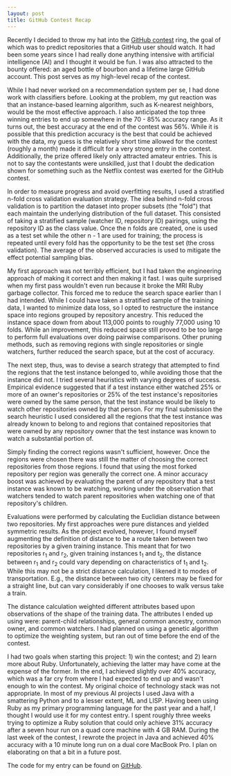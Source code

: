```yaml
---
layout: post
title: GitHub Contest Recap
---
```


Recently I decided to throw my hat into the [GitHub contest](http://contest.github.com/) ring, the goal of which was to predict repositories that a GitHub user should watch.  It had been some years since I had really done anything intensive with artificial intelligence (AI) and I thought it would be fun.  I was also attracted to the bounty offered: an aged bottle of bourbon and a lifetime large GitHub account.  This post serves as my high-level recap of the contest.

While I had never worked on a recommendation system per se, I had done work with classifiers before.  Looking at the problem, my gut reaction was that an instance-based learning algorithm, such as K-nearest neighbors, would be the most effective approach.  I also anticipated the top three winning entries to end up somewhere in the 70 - 85% accuracy range.  As it turns out, the best accuracy at the end of the contest was 56%.  While it is possible that this prediction accuracy is the best that could be achieved with the data, my guess is the relatively short time allowed for the contest (roughly a month) made it difficult for a very strong entry in the contest.  Additionally, the prize offered likely only attracted amateur entries.  This is not to say the contestants were unskilled, just that I doubt the dedication shown for something such as the Netflix contest was exerted for the GitHub contest.

In order to measure progress and avoid overfitting results, I used a stratified n-fold cross validation evaluation strategy.  The idea behind n-fold cross validation is to partition the dataset into proper subsets (the "fold") that each maintain the underlying distribution of the full dataset.  This consisted of taking a stratified sample (watcher ID, repository ID) pairings, using the repository ID as the class value.  Once the n folds are created, one is used as a test set while the other n - 1 are used for training; the process is repeated until every fold has the opportunity to be the test set (the cross validation).  The average of the observed accuracies is used to mitigate the effect potential sampling bias.

My first approach was not terribly efficient, but I had taken the engineering approach of making it correct and then making it fast.  I was quite surprised when my first pass wouldn't even run because it broke the MRI Ruby garbage collector.  This forced me to reduce the search space earlier than I had intended.  While I could have taken a stratified sample of the training data, I wanted to minimize data loss, so I opted to restructure the instance space into regions grouped by repository ancestry.  This reduced the instance space down from about 113,000 points to roughly 77,000 using 10 folds.  While an improvement, this reduced space still proved to be too large to perform full evaluations over doing pairwise comparisons.  Other pruning methods, such as removing regions with single repositories or single watchers, further reduced the search space, but at the cost of accuracy.

The next step, thus, was to devise a search strategy that attempted to find the regions that the test instance belonged to, while avoiding those that the instance did not.  I tried several heuristics with varying degrees of success.  Empirical evidence suggested that if a test instance either watched 25% or more of an owner's repositories or 25% of the test instance's repositories were owned by the same person, that the test instance would be likely to watch other repositories owned by that person.  For my final submission the search heuristic I used considered all the regions that the test instance was already known to belong to and regions that contained repositories that were owned by any repository owner that the test instance was known to watch a substantial portion of.

Simply finding the correct regions wasn't sufficient, however.  Once the regions were chosen there was still the matter of choosing the correct repositories from those regions.  I found that using the most forked repository per region was generally the correct one.  A minor accuracy boost was achieved by evaluating the parent of any repository that a test instance was known to be watching, working under the observation that watchers tended to watch parent repositories when watching one of that repository's children.

Evaluations were performed by calculating the Euclidian distance between two repositories.  My first approaches were pure distances and yielded symmetric results.  As the project evolved, however, I found myself augmenting the definition of distance to be a route taken between two repositories by a given training instance.  This meant that for two repositories r<sub>1</sub> and r<sub>2</sub>, given training instances t<sub>1</sub> and t<sub>2</sub>, the distance between r<sub>1</sub> and r<sub>2</sub> could vary depending on characteristics of t<sub>1</sub> and t<sub>2</sub>.  While this may not be a strict distance calculation, I likened it to modes of transportation.  E.g., the distance between two city centers may be fixed for a straight line, but can vary considerably if one chooses to walk versus take a train.

The distance calculation weighted different attributes based upon observations of the shape of the training data.  The attributes I ended up using were: parent-child relationships, general common ancestry, common owner, and common watchers.  I had planned on using a genetic algorithm to optimize the weighting system, but ran out of time before the end of the contest.

I had two goals when starting this project: 1) win the contest; and 2) learn more about Ruby.  Unfortunately, achieving the latter may have come at the expense of the former.  In the end, I achieved slightly over 40% accuracy, which was a far cry from where I had expected to end up and wasn't enough to win the contest.  My original choice of technology stack was not appropriate.  In most of my previous AI projects I used Java with a smattering Python and to a lesser extent, ML and LISP.  Having been using Ruby as my primary programming language for the past year and a half, I thought I would use it for my contest entry.  I spent roughly three weeks trying to optimize a Ruby solution that could only achieve 31% accuracy after a seven hour run on a quad core machine with 4 GB RAM.  During the last week of the contest, I rewrote the project in Java and achieved 40% accuracy with a 10 minute long run on a dual core MacBook Pro.  I plan on elaborating on that a bit in a future post.

The code for my entry can be found on [GitHub](http://github.com/nirvdrum/github-contest-java/tree/).